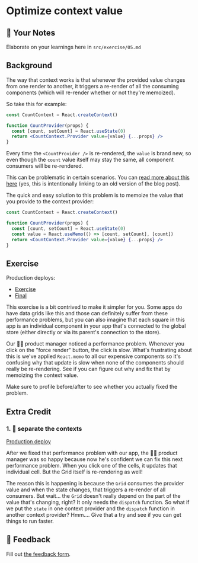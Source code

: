 # Optimize context value

## 📝 Your Notes

Elaborate on your learnings here in `src/exercise/05.md`

## Background

The way that context works is that whenever the provided value changes from one
render to another, it triggers a re-render of all the consuming components
(which will re-render whether or not they're memoized).

So take this for example:

```jsx
const CountContext = React.createContext()

function CountProvider(props) {
  const [count, setCount] = React.useState(0)
  return <CountContext.Provider value={value} {...props} />
}
```

Every time the `<CountProvider />` is re-rendered, the `value` is brand new, so
even though the `count` value itself may stay the same, all component consumers
will be re-rendered.

This can be problematic in certain scenarios. You can
[read more about this here](https://github.com/kentcdodds/kentcdodds.com/blob/319db97260078ea4c263e75166f05e2cea21ccd1/content/blog/how-to-optimize-your-context-value/index.md)
(yes, this is intentionally linking to an old version of the blog post).

The quick and easy solution to this problem is to memoize the value that you
provide to the context provider:

```jsx
const CountContext = React.createContext()

function CountProvider(props) {
  const [count, setCount] = React.useState(0)
  const value = React.useMemo(() => [count, setCount], [count])
  return <CountContext.Provider value={value} {...props} />
}
```

## Exercise

Production deploys:

- [Exercise](https://react-performance.netlify.app/isolated/exercise/05.js)
- [Final](https://react-performance.netlify.app/isolated/final/05.js)

This exercise is a bit contrived to make it simpler for you. Some apps do have
data grids like this and those can definitely suffer from these performance
problems, but you can also imagine that each square in this app is an individual
component in your app that's connected to the global store (either directly or
via its parent's connection to the store).

Our 👨‍💼 product manager noticed a performance problem. Whenever you click on the
"force render" button, the click is slow. What's frustrating about this is we've
applied `React.memo` to all our expensive components so it's confusing why that
update is slow when none of the components should really be re-rendering. See if
you can figure out why and fix that by memoizing the context value.

Make sure to profile before/after to see whether you actually fixed the problem.

## Extra Credit

### 1. 💯 separate the contexts

[Production deploy](https://react-performance.netlify.app/isolated/final/05.extra-1.js)

After we fixed that performance problem with our app, the 👨‍💼 product manager was
so happy because now he's confident we can fix this next performance problem.
When you click one of the cells, it updates that individual cell. But the Grid
itself is re-rendering as well!

The reason this is happening is because the `Grid` consumes the provider value
and when the state changes, that triggers a re-render of all consumers. But
wait... the `Grid` doesn't really depend on the part of the value that's
changing, right? It only needs the `dispatch` function. So what if we put the
`state` in one context provider and the `dispatch` function in another context
provider? Hmm.... Give that a try and see if you can get things to run faster.

## 🦉 Feedback

Fill out
[the feedback form](https://ws.kcd.im/?ws=React%20Performance%20%E2%9A%A1&e=05%3A%20Optimize%20context%20value&em=director093%40gmail.com).
